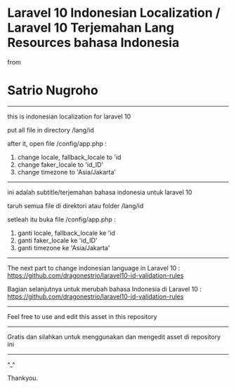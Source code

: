 # Laravel 10 Indonesian Localization / Laravel 10 Terjemahan Lang Resources bahasa Indonesia
from
# Satrio Nugroho
--------

this is indonesian localization for laravel 10

put all file in directory /lang/id

after it, open file /config/app.php : 
1. change locale, fallback_locale to 'id
2. change faker_locale to 'id_ID'
3. change timezone to 'Asia/Jakarta'

--------

ini adalah subtitle/terjemahan bahasa indonesia untuk laravel 10

taruh semua file di direktori atau folder /lang/id

setleah itu buka file /config/app.php : 
1. ganti locale, fallback_locale ke 'id
2. ganti faker_locale ke 'id_ID'
3. ganti timezone ke 'Asia/Jakarta'

--------

The next part to change indonesian language in Laravel 10 :
https://github.com/dragonestrio/laravel10-id-validation-rules

Bagian selanjutnya untuk merubah bahasa Indonesia di Laravel 10 :
https://github.com/dragonestrio/laravel10-id-validation-rules

--------

Feel free to use and edit this asset in this repository

--------

Gratis dan silahkan untuk menggunakan dan mengedit asset di repository ini

--------

^_^

Thankyou.

